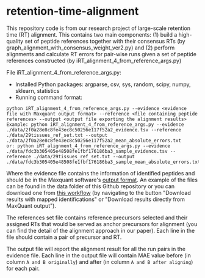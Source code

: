 # retention-time-alignment
This repository code is from our research project of large-scale retention time (RT) alignment. This contains two main components: (1) build a high-quality set of peptide references together with their consensus RTs (by graph_alignment_with_consensus_weight_ver2.py) and (2) perform alignments and calculate RT errors for pair-wise runs given a set of peptide references constructed (by iRT_alignment_4_from_reference_args.py)

File iRT_alignment_4_from_reference_args.py:

- Installed Python packages: argparse, csv, sys, random, scipy, numpy, sklearn, statistics
- Running command format:
```
python iRT_alignment_4_from_reference_args.py --evidence <evidence file with Maxquant output format> --reference <file containing peptide references> --output <output file exporting the alignment results>
Example: python iRT_alignment_4_from_reference_args.py --evidence ./data/2f0a28e8c8fe43ec8c50256e117f52a2_evidence.tsv --reference ./data/29tissues_ref_set.txt --output ./data/2f0a28e8c8fe43ec8c50256e117f52a2_mean_absolute_errors.txt
or: python iRT_alignment_4_from_reference_args.py --evidence ./data/fdc3b305405e48508fe1fbf176186ba3_sample_evidence.tsv --reference ./data/29tissues_ref_set.txt --output ./data/fdc3b305405e48508fe1fbf176186ba3_sample_mean_absolute_errors.txt
```

Where the evidence file contains the information of identified peptides and should be in the Maxquant software's [output format](http://www.coxdocs.org/doku.php?id=maxquant:table:evidencetable). An example of the files can be found in the data folder of this Github repository or you can download one from [this workflow](https://proteomics2.ucsd.edu/ProteoSAFe/status.jsp?task=fdc3b305405e48508fe1fbf176186ba3) (by navigating to the button "Download results with mapped identifications" or "Download results directly from MaxQuant output").

The references set file contains reference precursors selected and their assigned RTs that would be served as anchor precursors for alignment (you can find the detail of the alignment approach in our paper). Each line in the file should contain a pair of precursor and RT.

The output file will report the alignment result for all the run pairs in the evidence file. Each line in the output file will contain MAE value before (in column `A and B originally`) and after (in column `A and B after aligning`) for each pair.